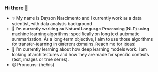 ### Hi there 👋

<!--
**daysonn/daysonn** is a ✨ _special_ ✨ repository because its `README.md` (this file) appears on your GitHub profile.

Here are some ideas to get you started:

- 🔭 I’m currently working on ...
- 🌱 I’m currently learning ...
- 👯 I’m looking to collaborate on ...
- 🤔 I’m looking for help with ...
- 💬 Ask me about ...
- 📫 How to reach me: ...
- 😄 Pronouns: ...
- ⚡ Fun fact: ...
-->

- ✨ My name is Dayson Nascimento and I currently work as a data scientist, with data analysis background
- 🔭 I’m currently working on Natural Language Processing (NLP) using machine learning algorithms: specifically on long text automatic summarization. As a long-term objective, I aim to use those algorithms for transfer-learning in different domains. Reach me for ideas!
- 🌱 I’m currently learning about how deep learning models work. I am looking at architectures and how they are made for specific contexts (text, images or time series).
- 😄 Pronouns: (he/his)
